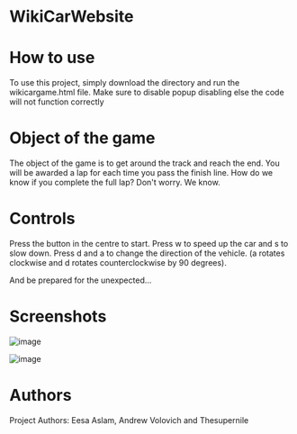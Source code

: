 # WikiCarWebsite
# How to use
To use this project, simply download the directory and run the wikicargame.html file. 
Make sure to disable popup disabling else the code will not function correctly

# Object of the game
The object of the game is to get around the track and reach the end. You will be awarded a lap for each time you pass the finish line. How do we know if you complete the full lap? Don't worry. We know.

# Controls
Press the button in the centre to start. 
Press w to speed up the car and s to slow down. 
Press d and a to change the direction of the vehicle. (a rotates clockwise and d rotates counterclockwise by 90 degrees).


And be prepared for the unexpected...

# Screenshots

![image](https://github.com/user-attachments/assets/c755fb47-0c07-4ca5-bfb5-0beeffd783a1)

![image](https://github.com/user-attachments/assets/60aae303-6b65-4f1d-b854-36ea27658a47)


# Authors

Project Authors: Eesa Aslam, Andrew Volovich and Thesupernile
